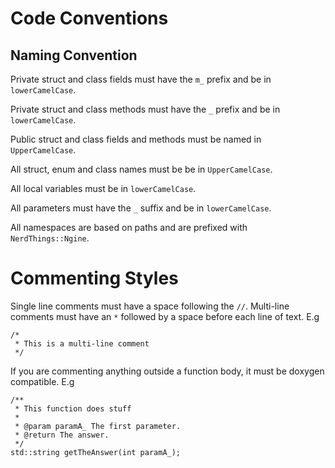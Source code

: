 Code Conventions
================

## Naming Convention
Private struct and class fields must have the `m_` prefix and be in `lowerCamelCase`.

Private struct and class methods must have the `_` prefix and be in `lowerCamelCase`.

Public struct and class fields and methods must be named in `UpperCamelCase`.

All struct, enum and class names must be be in `UpperCamelCase`.

All local variables must be in `lowerCamelCase`.

All parameters must have the `_` suffix and be in `lowerCamelCase`.

All namespaces are based on paths and are prefixed with `NerdThings::Ngine`.

# Commenting Styles
Single line comments must have a space following the `//`.
Multi-line comments must have an `*` followed by a space before each line of text. E.g
```
/*
 * This is a multi-line comment
 */
```
If you are commenting anything outside a function body, it must be doxygen compatible. E.g
```
/**
 * This function does stuff
 *
 * @param paramA_ The first parameter.
 * @return The answer.
 */
std::string getTheAnswer(int paramA_);
```
